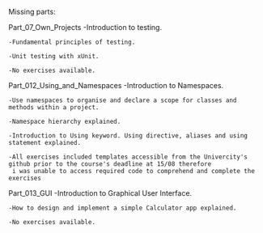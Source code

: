 Missing parts:

Part_07_Own_Projects 
    -Introduction to testing.

    -Fundamental principles of testing.

    -Unit testing with xUnit.

    -No exercises available.

Part_012_Using_and_Namespaces 
    -Introduction to Namespaces.

    -Use namespaces to organise and declare a scope for classes and methods within a project. 

    -Namespace hierarchy explained.

    -Introduction to Using keyword. Using directive, aliases and using statement explained.

    -Αll exercises included templates accessible from the Univercity's github prior to the course's deadline at 15/08 therefore 
     i was unable to access required code to comprehend and complete the exercises

Part_013_GUI
      -Introduction to Graphical User Interface. 

    -How to design and implement a simple Calculator app explained.

    -No exercises available.
